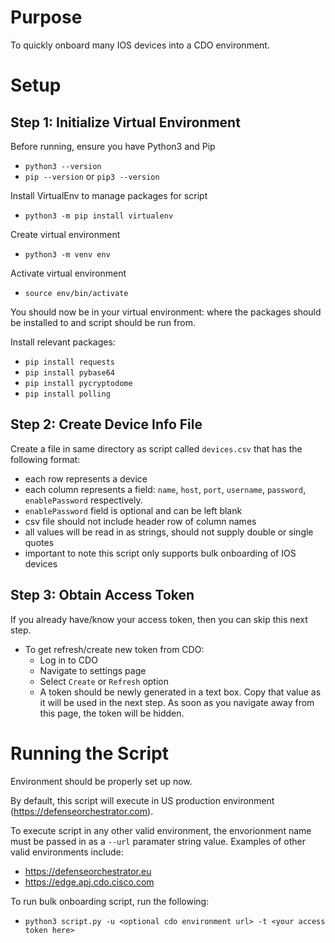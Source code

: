# Purpose
To quickly onboard many IOS devices into a CDO environment.

# Setup
## Step 1: Initialize Virtual Environment
Before running, ensure you have Python3 and Pip
- `python3 --version`
- `pip --version` or `pip3 --version`

Install VirtualEnv to manage packages for script
- `python3 -m pip install virtualenv`

Create virtual environment
-  `python3 -m venv env`

Activate virtual environment
-  `source env/bin/activate`

You should now be in your virtual environment: where the packages should be
installed to and script should be run from.

Install relevant packages:
- `pip install requests`
- `pip install pybase64`
- `pip install pycryptodome`
- `pip install polling`

## Step 2: Create Device Info File
Create a file in same directory as script called `devices.csv` that has the following format:
- each row represents a device
- each column represents a field: `name`, `host`, `port`, `username`, `password`, `enablePassword` respectively.
- `enablePassword` field is optional and can be left blank
- csv file should not include header row of column names
- all values will be read in as strings, should not supply double or single quotes
- important to note this script only supports bulk onboarding of IOS devices

## Step 3: Obtain Access Token
If you already have/know your access token, then you can skip this next step.

- To get refresh/create new token from CDO:
    - Log in to CDO
    - Navigate to settings page
    - Select `Create` or `Refresh` option
    - A token should be newly generated in a text box. Copy that value as it will be used in the next step. As
    soon as you navigate away from this page, the token will be hidden. 

# Running the Script
Environment should be properly set up now.

By default, this script will execute in US production environment (https://defenseorchestrator.com). 

To execute script in any other valid environment, the envorionment name must be passed in as a `--url` paramater string value. Examples of other valid environments include: 
- https://defenseorchestrator.eu
- https://edge.apj.cdo.cisco.com

To run bulk onboarding script, run the following: 
- `python3 script.py -u <optional cdo environment url> -t <your access token here>`
